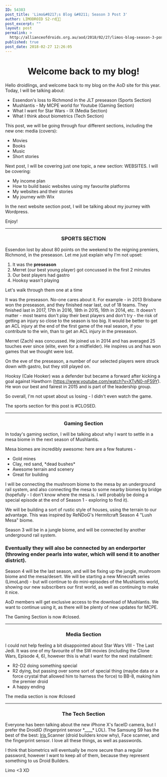 ```yaml
---
ID: 54383
post_title: 'Limo&#8217;s Blog &#8211; Season 3 Post 3'
author: LIMODROID S2-rd🔭🔬
post_excerpt: ""
layout: post
permalink: >
  http://allianceofdroids.org.au/aod/2018/02/27/limos-blog-season-3-post-3/
published: true
post_date: 2018-02-27 12:26:05
---
```

<h1 style="text-align: center;">Welcome back to my blog!</h1>
Hello droidlings, and welcome back to my blog on the AoD site for this year. Today, I will be talking about:
<ul>
	<li>Essendon's loss to Richmond in the JLT preseason (Sports Section)</li>
	<li>Mushlantis - My MCPE world for Youtube (Gaming Section)</li>
	<li>What I want for Star Wars - IX (Media Section)</li>
	<li>What I think about biometrics (Tech Section)</li>
</ul>
This post, we will be going through four different sections, including the new one: media (covers):
<ul>
	<li>Movies</li>
	<li>Books</li>
	<li>Music</li>
	<li>Short stories</li>
</ul>
Next post, I will be covering just one topic, a new section: WEBSITES. I will be covering:
<ul>
	<li>My income plan</li>
	<li>How to build basic websites using my favourite platforms</li>
	<li>My websites and their stories</li>
	<li>My journey with Wix</li>
</ul>
In the next website section post, I will be talking about my journey with Wordpress.

Enjoy!

<hr />

<h3 style="text-align: center;">SPORTS SECTION</h3>
Essendon lost by about 80 points on the weekend to the reigning premiers, Richmond, in the preseason. Let me just explain why I'm not upset:
<ol>
	<li>It was the <strong>preseason</strong></li>
	<li>Merret (our best young player) got concussed in the first 2 minutes</li>
	<li>Our best players had gastro</li>
	<li>Hooksy wasn't playing</li>
</ol>
Let's walk through them one at a time

It was the preseason. No-one cares about it. For example - in 2013 Brisbane won the preseason, and they finished near last, out of 18 teams. They finished last in 2017, 17th in 2016, 18th in 2015, 16th in 2014, etc. It doesn't matter - most teams don't play their best players and don't try - the risk of getting an injury so close to the season is too big. It would be better to get an ACL injury at the end of the first game of the real season, if you contribute to the win, than to get an ACL injury in the preseason.

Merret (Zach) was concussed. He joined us in 2014 and has averaged 25 touches ever since (elite, even for a midfielder). He inspires us and has won games that we thought were lost.

On the eve of the preseason, a number of our selected players were struck down with gastro, but they still played on.

Hooksy (Cale Hooker) was a defender but became a forward after kicking a goal against Hawthorn (https://www.youtube.com/watch?v=XTyN0-nF59Y). He won our best and fairest in 2015 and is part of the leadership group.

So overall, I'm not upset about us losing - I didn't even watch the game.

The sports section for this post is #CLOSED.

<hr />

<h3 style="text-align: center;">Gaming Section</h3>
In today's gaming section, I will be talking about why I want to settle in a mesa biome in the next season of Mushlantis.

Mesa biomes are incredibly awesome: here are a few features -
<ul>
	<li>Gold mines</li>
	<li>Clay, red sand, *dead bushes*</li>
	<li>Awesome terrain and scenery</li>
	<li>Great for building</li>
</ul>
I will be connecting the mushroom biome to the mesa by an underground rail system, and also connecting the mesa to some nearby biomes by bridge (hopefully - I don't know where the mesa is. I will probably be doing a special episode at the end of Season 1 - exploring to find it).

We will be building a sort of rustic style of houses, using the terrain to our advantage. This was inspired by ReNDoG's Hermitcraft Season 4 "Lush Mesa" biome.

Season 3 will be in a jungle biome, and will be connected by another underground rail system.
<h3>Eventually they will also be connected by an enderporter (throwing ender pearls into water, which will send it to another district).</h3>
Season 4 will be the last season, and will be fixing up the jungle, mushroom biome and the mesa/desert. We will be starting a new Minecraft series (LimoLand) - but will continue to do mini-episodes of the Mushlantis world, showing our new subscribers our first world, as well as continuing to make it nice.

AoD members will get exclusive access to the download of Mushlantis. We want to continue using it, as there will be plenty of new updates for MCPE.

The Gaming Section is now #closed.

<hr />

<h3 style="text-align: center;">Media Section</h3>
I could not help feeling a bit disappointed about Star Wars VIII - The Last Jedi. It was one of my favourite of the SW movies (including the Clone Wars, Episode 4, 6), however this is what I want for the next installment:
<ul>
	<li>R2-D2 doing something special</li>
	<li>R2 dying, but passing over some sort of special thing (maybe data or a force crystal that allowed him to harness the force) to BB-8, making him the premier droid</li>
	<li>A happy ending</li>
</ul>
The media section is now #closed

<hr />

<h3 style="text-align: center;">The Tech Section</h3>
Everyone has been talking about the new iPhone X's faceID camera, but I prefer the DroidID (fingerprint sensor *____* LOL). The Samsung S9 has the best of the best: <span style="text-decoration: underline;">Iris<em> </em></span>Scanner (droid builders know why), Face scanner, and the fingerprint sensor. I love all these things, as well as passwords.

I think that biometrics will eventually be more secure than a regular password, however I want to keep all of them, because they represent something to us Droid Builders.

Limo &lt;3 XD
